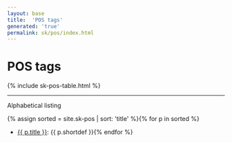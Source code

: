 ```yaml
---
layout: base
title:  'POS tags'
generated: 'true'
permalink: sk/pos/index.html
---
```


# POS tags

{% include sk-pos-table.html %}

----------

Alphabetical listing

{% assign sorted = site.sk-pos | sort: 'title' %}{% for p in sorted %}
* [{{ p.title }}](): {{ p.shortdef }}{% endfor %}
